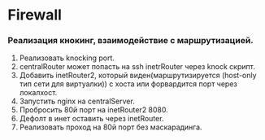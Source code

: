 # Firewall
### Реализация кнокинг, взаимодействие с маршрутизацией.
1. Реализовать knocking port.
2. centralRouter может попасть на ssh inetrRouter через knock скрипт.
3. Добавить inetRouter2, который виден(маршрутизируется (host-only тип сети для виртуалки)) с хоста или форвардится порт через локалхост.
4. Запустить nginx на centralServer.
5. Пробросить 80й порт на inetRouter2 8080.
6. Дефолт в инет оставить через inetRouter.
7. Реализовать проход на 80й порт без маскарадинга.

